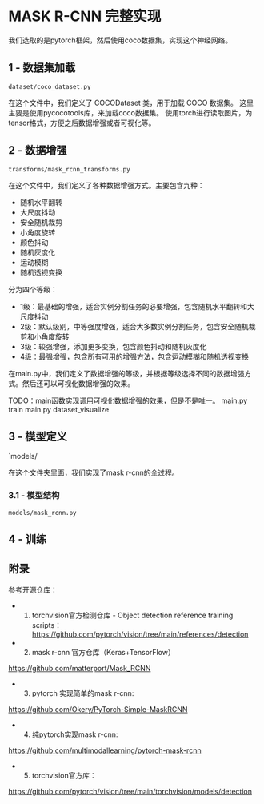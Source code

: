 # MASK R-CNN 完整实现

我们选取的是pytorch框架，然后使用coco数据集，实现这个神经网络。

## 1 - 数据集加载

`dataset/coco_dataset.py` 

在这个文件中，我们定义了 COCODataset 类，用于加载 COCO 数据集。
这里主要是使用pycocotools库，来加载coco数据集。
使用torch进行读取图片，为tensor格式，方便之后数据增强或者可视化等。

## 2 - 数据增强

`transforms/mask_rcnn_transforms.py`

在这个文件中，我们定义了各种数据增强方式。主要包含九种：

- 随机水平翻转
- 大尺度抖动
- 安全随机裁剪
- 小角度旋转
- 颜色抖动
- 随机灰度化
- 运动模糊
- 随机透视变换

分为四个等级：

- 1级：最基础的增强，适合实例分割任务的必要增强，包含随机水平翻转和大尺度抖动
- 2级：默认级别，中等强度增强，适合大多数实例分割任务，包含安全随机裁剪和小角度旋转
- 3级：较强增强，添加更多变换，包含颜色抖动和随机灰度化
- 4级：最强增强，包含所有可用的增强方法，包含运动模糊和随机透视变换

在main.py中，我们定义了数据增强的等级，并根据等级选择不同的数据增强方式。然后还可以可视化数据增强的效果。

TODO：main函数实现调用可视化数据增强的效果，但是不是唯一。
main.py train
main.py dataset_visualize



## 3 - 模型定义

`models/

在这个文件夹里面，我们实现了mask r-cnn的全过程。

### 3.1 - 模型结构


`models/mask_rcnn.py`






## 4 - 训练


## 附录

参考开源仓库：

- 1. torchvision官方检测仓库 - Object detection reference training scripts：
https://github.com/pytorch/vision/tree/main/references/detection

- 2. mask r-cnn 官方仓库（Keras+TensorFlow）

https://github.com/matterport/Mask_RCNN

- 3. pytorch 实现简单的mask r-cnn:

https://github.com/Okery/PyTorch-Simple-MaskRCNN

- 4. 纯pytorch实现mask r-cnn:

https://github.com/multimodallearning/pytorch-mask-rcnn

- 5. torchvision官方库：

https://github.com/pytorch/vision/tree/main/torchvision/models/detection